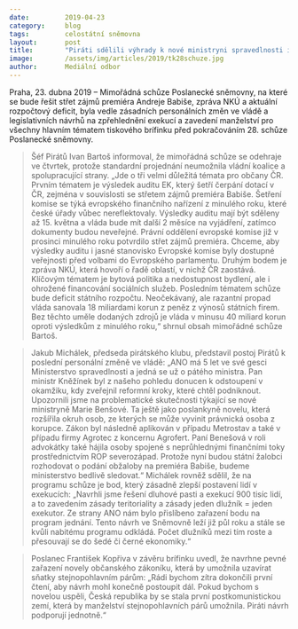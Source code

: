 ```yaml
---
date:         2019-04-23
category:     blog
tags:         celostátní sněmovna
layout:       post
title:        "Piráti sdělili výhrady k nové ministryni spravedlnosti i podrobnosti k mimořádné schůzi"
image:        /assets/img/articles/2019/tk28schuze.jpg
author:       Mediální odbor
---
```



Praha, 23. dubna 2019 – Mimořádná schůze Poslanecké sněmovny, na které se bude řešit střet zájmů premiéra Andreje Babiše, zpráva NKÚ a aktuální rozpočtový deficit, byla vedle zásadních personálních změn ve vládě a legislativních návrhů na zpřehlednění exekucí a zavedení manželství pro všechny hlavním tématem tiskového brífinku před pokračováním 28. schůze Poslanecké sněmovny.

> Šéf Pirátů Ivan Bartoš informoval, že mimořádná schůze se odehraje ve čtvrtek, protože standardní projednání neumožnila vládní koalice a spolupracující strany. „Jde o tři velmi důležitá témata pro občany ČR. Prvním tématem je výsledek auditu EK, který šetří čerpání dotací v ČR, zejména v souvislosti se střetem zájmů premiéra Babiše. Šetření komise se týká evropského finančního nařízení z minulého roku, které české úřady vůbec nereflektovaly. Výsledky auditu mají být sděleny až 15. května a vláda bude mít další 2 měsíce na vyjádření, zatímco dokumenty budou neveřejné. Právní oddělení evropské komise již v prosinci minulého roku potvrdilo střet zájmů premiéra. Chceme, aby výsledky auditu i jasné stanovisko Evropské komise byly dostupné veřejnosti před volbami do Evropského parlamentu. Druhým bodem je zpráva NKÚ, která hovoří o řadě oblastí, v nichž ČR zaostává. Klíčovým tématem je bytová politika a nedostupnost bydlení, ale i ohrožené financování sociálních služeb. Posledním tématem schůze bude deficit státního rozpočtu. Neočekávaný, ale razantní propad vláda sanovala 18 miliardami korun z peněz z výnosů státních firem. Bez těchto uměle dodaných zdrojů je vláda v minusu 40 miliard korun oproti výsledkům z minulého roku,“ shrnul obsah mimořádné schůze Bartoš.

> Jakub Michálek, předseda pirátského klubu, představil postoj Pirátů k poslední personální změně ve vládě: „ANO má 5 let ve své gesci Ministerstvo spravedlnosti a jedná se už o pátého ministra. Pan ministr Kněžínek byl z našeho pohledu donucen k odstoupení v okamžiku, kdy zveřejnil reformní kroky, které chtěl podniknout. Upozornili jsme na problematické skutečnosti týkající se nové ministryně Marie Benšové. Ta ještě jako poslankyně novelu, která rozšířila okruh osob, ze kterých se může vyvinit právnická osoba z korupce. Zákon byl následně aplikován v případu Metrostav a také v případu firmy Agrotec z koncernu Agrofert. Paní Benešová v roli advokátky také hájila osoby spojené s neprůhlednými finančními toky prostřednictvím ROP severozápad. Protože nyní budou státní žalobci rozhodovat o podání obžaloby na premiéra Babiše, budeme ministerstvo bedlivě sledovat.“ Michálek rovněž sdělil, že na programu schůze je bod, který zásadně zlepší postavení lidí v exekucích: „Navrhli jsme řešení dluhové pasti a exekucí 900 tisíc lidí, a to zavedením zásady teritoriality a zásady jeden dlužník = jeden exekutor. Ze strany ANO nám bylo přislíbeno zařazení bodu na program jednání. Tento návrh ve Sněmovně leží již půl roku a stále se kvůli nabitému programu odkládá. Počet dlužníků mezi tím roste a přesouvají se do šedé či černé ekonomiky.“

> Poslanec František Kopřiva v závěru brífinku uvedl, že navrhne pevné zařazení novely občanského zákoníku, která by umožnila uzavírat sňatky stejnopohlavním párům: „Rádi bychom zítra dokončili první čtení, aby návrh mohl konečně postoupit dál. Pokud bychom s novelou uspěli, Česká republika by se stala první postkomunistickou zemí, která by manželství stejnopohlavních párů umožnila. Piráti návrh podporují jednotně.“
